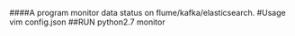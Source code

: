 ####A program monitor data status on flume/kafka/elasticsearch.
#Usage
vim config.json
##RUN
python2.7 monitor
